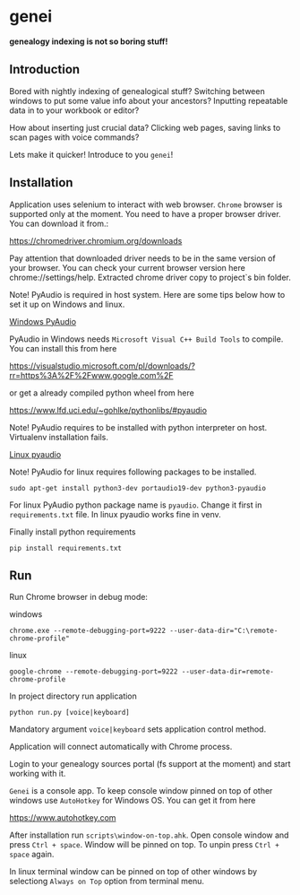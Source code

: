 # genei

**genealogy indexing is not so boring stuff!**

## Introduction

Bored with nightly indexing of genealogical stuff? Switching between windows to 
put some value info about your ancestors? Inputting repeatable data in to your 
workbook or editor?

How about inserting just crucial data? Clicking web pages, saving links to scan 
pages with voice commands?

Lets make it quicker!
Introduce to you `genei`!


## Installation

Application uses selenium to interact with web browser. `Chrome` browser is supported 
only at the moment. You need to have a proper browser driver. You can download it from.:

<https://chromedriver.chromium.org/downloads>

Pay attention that downloaded driver needs to be in the same version of your 
browser. You can check your current browser version here chrome://settings/help.
Extracted chrome driver copy to project\`s bin folder.

Note! PyAudio is required in host system. Here are some tips below how to set it up on 
Windows and linux.

<ins>Windows PyAudio</ins>

PyAudio in Windows needs `Microsoft Visual C++ Build Tools` to compile. You can install 
this from here 

<https://visualstudio.microsoft.com/pl/downloads/?rr=https%3A%2F%2Fwww.google.com%2F>

or get a already compiled python wheel from here 

<https://www.lfd.uci.edu/~gohlke/pythonlibs/#pyaudio>

Note! PyAudio requires to be installed with python interpreter on host. Virtualenv 
installation fails.

<ins>Linux pyaudio</ins>

Note! PyAudio for linux requires following packages to be installed.

```sudo apt-get install python3-dev portaudio19-dev python3-pyaudio```

For linux PyAudio python package name is ```pyaudio```. Change it first in `requirements.txt` 
file. In linux pyaudio works fine in venv.



Finally install python requirements

```pip install requirements.txt```


## Run

Run Chrome browser in debug mode:

windows

```chrome.exe --remote-debugging-port=9222 --user-data-dir="C:\remote-chrome-profile"```

linux

```google-chrome --remote-debugging-port=9222 --user-data-dir=remote-chrome-profile```

In project directory run application

```python run.py [voice|keyboard]```

Mandatory argument ```voice|keyboard``` sets application control method.

Application will connect automatically with Chrome process.

Login to your genealogy sources portal (fs support at the moment) and start 
working with it.

`Genei` is a console app. To keep console window pinned on top of other windows 
use `AutoHotkey` for Windows OS. You can get it from here

<https://www.autohotkey.com>

After installation run `scripts\window-on-top.ahk`. Open console window and press
`Ctrl + space`. Window will be pinned on top. To unpin press `Ctrl + space` again.

In linux terminal window can be pinned on top of other windows by selectiong `Always on Top` option from terminal menu. 
